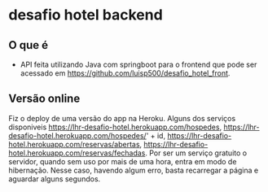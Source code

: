 # desafio hotel backend

## O que é

* API feita utilizando Java com springboot para o frontend que pode ser acessado em https://github.com/luisp500/desafio_hotel_front.

## Versão online

Fiz o deploy de uma versão do app na Heroku. Alguns dos serviços disponiveis https://lhr-desafio-hotel.herokuapp.com/hospedes, https://lhr-desafio-hotel.herokuapp.com/hospedes/' + id,
https://lhr-desafio-hotel.herokuapp.com/reservas/abertas, https://lhr-desafio-hotel.herokuapp.com/reservas/fechadas.
Por ser um serviço gratuito o servidor, quando sem uso por mais de uma hora, entra em modo de hibernação. Nesse caso, havendo algum erro,
basta recarregar a página e aguardar alguns segundos.
